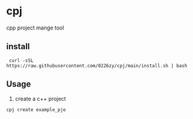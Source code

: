 # cpj
cpp project mange tool

## install

```
 curl -sSL https://raw.githubusercontent.com/0226zy/cpj/main/install.sh | bash
```

## Usage

1. create a c++ project

```
cpj create example_pjo
```

